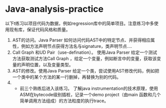 # Java-analysis-practice
以下t练习以项目代码为数据，例如regression库中的简单项目。注意练习中多使用现有库，保证代码风格和质量。
1. AST的访问。Java Parser 如何访问代码AST中的特定节点、并获得相应属性，例如方法声明节点获得方法名与signature，类声明节点....
2. Call Graph 和UD Pair（use-defination）。 使用Java Parser 给定一个测试方法获取测试方法Call Graph ，给定一个变量，例如断言中的变量，获取该变量的声明位置，以及变量类型。
3. AST的修改。使用Java Parser  给定一个类，尝试使用AST修改代码，例如把一个类中的某个方法的某一行删掉，再替换为别的代码。
4. * 前三个熟练后进入该练习。 了解java instrumentation的技术原理，使用ASM在bytecode级别插桩，记录一个demo project（由main 函数和几个简单调用方法组成）的方法粒度的执行trace。
